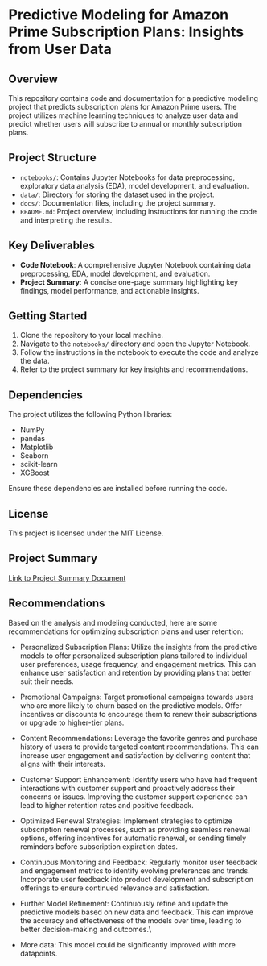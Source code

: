 # Predictive Modeling for Amazon Prime Subscription Plans: Insights from User Data

## Overview
This repository contains code and documentation for a predictive modeling project that predicts subscription plans for Amazon Prime users. The project utilizes machine learning techniques to analyze user data and predict whether users will subscribe to annual or monthly subscription plans.

## Project Structure
- `notebooks/`: Contains Jupyter Notebooks for data preprocessing, exploratory data analysis (EDA), model development, and evaluation.
- `data/`: Directory for storing the dataset used in the project.
- `docs/`: Documentation files, including the project summary.
- `README.md`: Project overview, including instructions for running the code and interpreting the results.

## Key Deliverables
- **Code Notebook**: A comprehensive Jupyter Notebook containing data preprocessing, EDA, model development, and evaluation.
- **Project Summary**: A concise one-page summary highlighting key findings, model performance, and actionable insights.

## Getting Started
1. Clone the repository to your local machine.
2. Navigate to the `notebooks/` directory and open the Jupyter Notebook.
3. Follow the instructions in the notebook to execute the code and analyze the data.
4. Refer to the project summary for key insights and recommendations.

## Dependencies
The project utilizes the following Python libraries:
- NumPy
- pandas
- Matplotlib
- Seaborn
- scikit-learn
- XGBoost

Ensure these dependencies are installed before running the code.

## License
This project is licensed under the MIT License.

## Project Summary
[Link to Project Summary Document](https://github.com/Dream3223/Amazon-Prime-Subscription-Model/blob/main/docs/Project%20Summary.md)

## Recommendations
Based on the analysis and modeling conducted, here are some recommendations for optimizing subscription plans and user retention:

* Personalized Subscription Plans: Utilize the insights from the predictive models to offer personalized subscription plans tailored to individual user preferences, usage frequency, and engagement metrics. This can enhance user satisfaction and retention by providing plans that better suit their needs.

* Promotional Campaigns: Target promotional campaigns towards users who are more likely to churn based on the predictive models. Offer incentives or discounts to encourage them to renew their subscriptions or upgrade to higher-tier plans.

* Content Recommendations: Leverage the favorite genres and purchase history of users to provide targeted content recommendations. This can increase user engagement and satisfaction by delivering content that aligns with their interests.

* Customer Support Enhancement: Identify users who have had frequent interactions with customer support and proactively address their concerns or issues. Improving the customer support experience can lead to higher retention rates and positive feedback.

* Optimized Renewal Strategies: Implement strategies to optimize subscription renewal processes, such as providing seamless renewal options, offering incentives for automatic renewal, or sending timely reminders before subscription expiration dates.

* Continuous Monitoring and Feedback: Regularly monitor user feedback and engagement metrics to identify evolving preferences and trends. Incorporate user feedback into product development and subscription offerings to ensure continued relevance and satisfaction.

* Further Model Refinement: Continuously refine and update the predictive models based on new data and feedback. This can improve the accuracy and effectiveness of the models over time, leading to better decision-making and outcomes.\

* More data: This model could be significantly improved with more datapoints.
